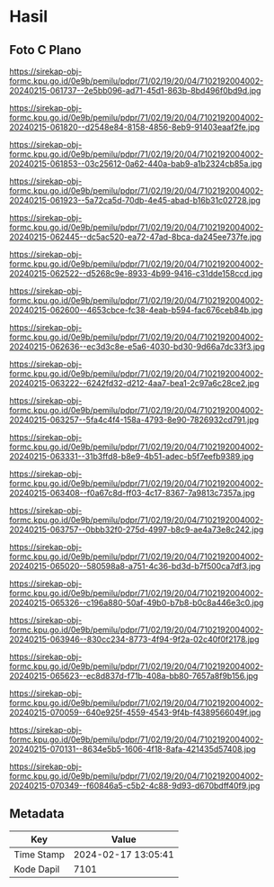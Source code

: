# Hasil

## Foto C Plano

https://sirekap-obj-formc.kpu.go.id/0e9b/pemilu/pdpr/71/02/19/20/04/7102192004002-20240215-061737--2e5bb096-ad71-45d1-863b-8bd496f0bd9d.jpg

https://sirekap-obj-formc.kpu.go.id/0e9b/pemilu/pdpr/71/02/19/20/04/7102192004002-20240215-061820--d2548e84-8158-4856-8eb9-91403eaaf2fe.jpg

https://sirekap-obj-formc.kpu.go.id/0e9b/pemilu/pdpr/71/02/19/20/04/7102192004002-20240215-061853--03c25612-0a62-440a-bab9-a1b2324cb85a.jpg

https://sirekap-obj-formc.kpu.go.id/0e9b/pemilu/pdpr/71/02/19/20/04/7102192004002-20240215-061923--5a72ca5d-70db-4e45-abad-b16b31c02728.jpg

https://sirekap-obj-formc.kpu.go.id/0e9b/pemilu/pdpr/71/02/19/20/04/7102192004002-20240215-062445--dc5ac520-ea72-47ad-8bca-da245ee737fe.jpg

https://sirekap-obj-formc.kpu.go.id/0e9b/pemilu/pdpr/71/02/19/20/04/7102192004002-20240215-062522--d5268c9e-8933-4b99-9416-c31dde158ccd.jpg

https://sirekap-obj-formc.kpu.go.id/0e9b/pemilu/pdpr/71/02/19/20/04/7102192004002-20240215-062600--4653cbce-fc38-4eab-b594-fac676ceb84b.jpg

https://sirekap-obj-formc.kpu.go.id/0e9b/pemilu/pdpr/71/02/19/20/04/7102192004002-20240215-062636--ec3d3c8e-e5a6-4030-bd30-9d66a7dc33f3.jpg

https://sirekap-obj-formc.kpu.go.id/0e9b/pemilu/pdpr/71/02/19/20/04/7102192004002-20240215-063222--6242fd32-d212-4aa7-bea1-2c97a6c28ce2.jpg

https://sirekap-obj-formc.kpu.go.id/0e9b/pemilu/pdpr/71/02/19/20/04/7102192004002-20240215-063257--5fa4c4f4-158a-4793-8e90-7826932cd791.jpg

https://sirekap-obj-formc.kpu.go.id/0e9b/pemilu/pdpr/71/02/19/20/04/7102192004002-20240215-063331--31b3ffd8-b8e9-4b51-adec-b5f7eefb9389.jpg

https://sirekap-obj-formc.kpu.go.id/0e9b/pemilu/pdpr/71/02/19/20/04/7102192004002-20240215-063408--f0a67c8d-ff03-4c17-8367-7a9813c7357a.jpg

https://sirekap-obj-formc.kpu.go.id/0e9b/pemilu/pdpr/71/02/19/20/04/7102192004002-20240215-063757--0bbb32f0-275d-4997-b8c9-ae4a73e8c242.jpg

https://sirekap-obj-formc.kpu.go.id/0e9b/pemilu/pdpr/71/02/19/20/04/7102192004002-20240215-065020--580598a8-a751-4c36-bd3d-b7f500ca7df3.jpg

https://sirekap-obj-formc.kpu.go.id/0e9b/pemilu/pdpr/71/02/19/20/04/7102192004002-20240215-065326--c196a880-50af-49b0-b7b8-b0c8a446e3c0.jpg

https://sirekap-obj-formc.kpu.go.id/0e9b/pemilu/pdpr/71/02/19/20/04/7102192004002-20240215-063946--830cc234-8773-4f94-9f2a-02c40f0f2178.jpg

https://sirekap-obj-formc.kpu.go.id/0e9b/pemilu/pdpr/71/02/19/20/04/7102192004002-20240215-065623--ec8d837d-f71b-408a-bb80-7657a8f9b156.jpg

https://sirekap-obj-formc.kpu.go.id/0e9b/pemilu/pdpr/71/02/19/20/04/7102192004002-20240215-070059--640e925f-4559-4543-9f4b-f4389566049f.jpg

https://sirekap-obj-formc.kpu.go.id/0e9b/pemilu/pdpr/71/02/19/20/04/7102192004002-20240215-070131--8634e5b5-1606-4f18-8afa-421435d57408.jpg

https://sirekap-obj-formc.kpu.go.id/0e9b/pemilu/pdpr/71/02/19/20/04/7102192004002-20240215-070349--f60846a5-c5b2-4c88-9d93-d670bdff40f9.jpg


## Metadata

| Key        | Value               |
| ---------- | ------------------- |
| Time Stamp | 2024-02-17 13:05:41 |
| Kode Dapil | 7101                |



